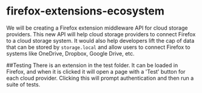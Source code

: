# firefox-extensions-ecosystem
We will be creating a Firefox extension middleware API for cloud storage providers.
This new API will help cloud storage providers to connect Firefox to a cloud storage system. It would also help developers lift the cap of data that can be stored by `storage.local` and allow users to connect Firefox to systems like OneDrive, Dropbox, Google Drive, etc.

##Testing
There is an extension in the test folder. It can be loaded in Firefox, and when 
it is clicked it will open a page with a 'Test' button for each cloud provider.
Clicking this will prompt authentication and then run a suite of tests.
